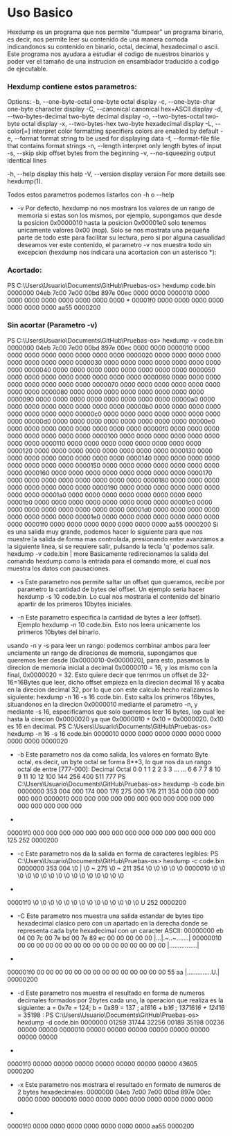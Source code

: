 # Uso Basico

Hexdump es un programa que nos permite "dumpear" un programa binario, es decir, nos permite leer su contenido de una manera comoda indicandonos su contenido en binario, octal, decimal, hexadecimal o ascii. Este programa nos ayudara a estudiar el codigo de nuestros binarios y poder ver el tamaño de una instrucion en ensamblador traducido a codigo de ejecutable.

### Hexdump contiene estos parametros:
Options:
 -b, --one-byte-octal      one-byte octal display
 -c, --one-byte-char       one-byte character display
 -C, --canonical           canonical hex+ASCII display
 -d, --two-bytes-decimal   two-byte decimal display
 -o, --two-bytes-octal     two-byte octal display
 -x, --two-bytes-hex       two-byte hexadecimal display
 -L, --color[=<mode>]      interpret color formatting specifiers
                             colors are enabled by default
 -e, --format <format>     format string to be used for displaying data
 -f, --format-file <file>  file that contains format strings
 -n, --length <length>     interpret only length bytes of input
 -s, --skip <offset>       skip offset bytes from the beginning
 -v, --no-squeezing        output identical lines

 -h, --help                display this help
 -V, --version             display version
For more details see hexdump(1).


Todos estos parametros podemos listarlos con -h o --help


- -v Por defecto, hexdump no nos mostrara los valores de un rango de memoria si estas son los mismos, por ejemplo, supongamos que desde la posicion 0x0000010 hasta la posicion 0x00001e0 solo tenemos unicamente valores 0x00 (nop). Solo se nos mostrata una pequeña parte de todo este para facilitar su lectura, pero si por alguna casualidad deseamos ver este contenido, el parametro -v nos muestra todo sin excepcion (hexdump nos indicara una acortacion con un asterisco *):
### Acortado:
PS C:\Users\Usuario\Documents\GitHub\Pruebas-os> hexdump code.bin
0000000 04eb 7c00 7e00 00bd 897e 00ec 0000 0000
0000010 0000 0000 0000 0000 0000 0000 0000 0000
*
00001f0 0000 0000 0000 0000 0000 0000 0000 aa55
0000200
### Sin acortar (Parametro -v)
PS C:\Users\Usuario\Documents\GitHub\Pruebas-os> hexdump -v code.bin
0000000 04eb 7c00 7e00 00bd 897e 00ec 0000 0000
0000010 0000 0000 0000 0000 0000 0000 0000 0000
0000020 0000 0000 0000 0000 0000 0000 0000 0000
0000030 0000 0000 0000 0000 0000 0000 0000 0000
0000040 0000 0000 0000 0000 0000 0000 0000 0000
0000050 0000 0000 0000 0000 0000 0000 0000 0000
0000060 0000 0000 0000 0000 0000 0000 0000 0000
0000070 0000 0000 0000 0000 0000 0000 0000 0000
0000080 0000 0000 0000 0000 0000 0000 0000 0000
0000090 0000 0000 0000 0000 0000 0000 0000 0000
00000a0 0000 0000 0000 0000 0000 0000 0000 0000
00000b0 0000 0000 0000 0000 0000 0000 0000 0000
00000c0 0000 0000 0000 0000 0000 0000 0000 0000
00000d0 0000 0000 0000 0000 0000 0000 0000 0000
00000e0 0000 0000 0000 0000 0000 0000 0000 0000
00000f0 0000 0000 0000 0000 0000 0000 0000 0000
0000100 0000 0000 0000 0000 0000 0000 0000 0000
0000110 0000 0000 0000 0000 0000 0000 0000 0000
0000120 0000 0000 0000 0000 0000 0000 0000 0000
0000130 0000 0000 0000 0000 0000 0000 0000 0000
0000140 0000 0000 0000 0000 0000 0000 0000 0000
0000150 0000 0000 0000 0000 0000 0000 0000 0000
0000160 0000 0000 0000 0000 0000 0000 0000 0000
0000170 0000 0000 0000 0000 0000 0000 0000 0000
0000180 0000 0000 0000 0000 0000 0000 0000 0000
0000190 0000 0000 0000 0000 0000 0000 0000 0000
00001a0 0000 0000 0000 0000 0000 0000 0000 0000
00001b0 0000 0000 0000 0000 0000 0000 0000 0000
00001c0 0000 0000 0000 0000 0000 0000 0000 0000
00001d0 0000 0000 0000 0000 0000 0000 0000 0000
00001e0 0000 0000 0000 0000 0000 0000 0000 0000
00001f0 0000 0000 0000 0000 0000 0000 0000 aa55
0000200
Si es una salida muy grande, podemos hacer lo siguiente para que nos muestre la salida de forma mas controlada, presionando enter avanzamos a la siguiente linea, si se requiere salir, pulsando la tecla 'q' podemos salir.
hexdump -v code.bin | more
Basicamente redirecionamos la salida del comando hexdump como la entrada para el comando more, el cual nos muestra los datos con pausaciones.


- -s Este parametro nos permite saltar un offset  que queramos, recibe por parametro la cantidad de bytes del offset. Un ejemplo seria hacer hexdump -s 10 code.bin. Lo cual nos mostraria el contenido del binario apartir de los primeros 10bytes iniciales.


- -n Este parametro especifica la cantidad de bytes a leer (offset). Ejemplo hexdump -n 10 code.bin. Esto nos leera unicamente los primeros 10bytes del binario.

usando -n y -s para leer un rango: podemos combinar ambos para leer unciamente un rango de direciones de memoria, supongamos que queremos leer desde [0x0000010-0x0000020], para esto, pasamos la direcion de memoria inicial a decimal 0x0000010 = 16, y los mismo con la final, 0x0000020 = 32. Esto quiere decir que tenrmos un offset de 32-16=16Bytes que leer, dicho offset empieza en la direcion decimal 16 y acaba en la direcion decimal 32, por lo que con este calculo hecho realizamos lo siguiente: hexdump -n 16 -s 16 code.bin. Esto salta los primeros 16bytes, situandonos en la direcion 0x0000010 mediante el parametro -n, y mediante -s 16, especificamos que solo queremos leer 16 bytes, lop cual lee hasta la cirecion 0x0000020 ya que 0x0000010 + 0x10 = 0x0000020. 0x10 es 16 en decimal.
PS C:\Users\Usuario\Documents\GitHub\Pruebas-os> hexdump -n 16 -s 16 code.bin
0000010 0000 0000 0000 0000 0000 0000 0000 0000
0000020


- -b Este parametro nos da como salida, los valores en formato Byte octal, es decir, un byte octal se forma 8**3, lo que nos da un rango octal de entre [777-000]:
 Decimal      Octal
 0              0
 1              1
 2              2
 3              3
 ...           ...
 6              6
 7              7
 8              10
 9              11
 10             12
 100            144
 256            400
 511            777
PS C:\Users\Usuario\Documents\GitHub\Pruebas-os> hexdump -b code.bin
0000000 353 004 000 174 000 176 275 000 176 211 354 000 000 000 000 000
0000010 000 000 000 000 000 000 000 000 000 000 000 000 000 000 000 000
*
00001f0 000 000 000 000 000 000 000 000 000 000 000 000 000 000 125 252
0000200


- -c Este parametro nos da la salida en forma de caracteres legibles:
PS C:\Users\Usuario\Documents\GitHub\Pruebas-os> hexdump -c code.bin
0000000 353 004  \0   |  \0   ~ 275  \0   ~ 211 354  \0  \0  \0  \0  \0
0000010  \0  \0  \0  \0  \0  \0  \0  \0  \0  \0  \0  \0  \0  \0  \0  \0
*
00001f0  \0  \0  \0  \0  \0  \0  \0  \0  \0  \0  \0  \0  \0  \0   U 252
0000200


- -C Este parametro nos muestra una salida estandar de bytes tipo hexadecimal clasico pero con un apartado en la derecha donde se representa cada byte hexadecimal con un caracter ASCII:
00000000  eb 04 00 7c 00 7e bd 00  7e 89 ec 00 00 00 00 00  |...|.~..~.......|
00000010  00 00 00 00 00 00 00 00  00 00 00 00 00 00 00 00  |................|
*
000001f0  00 00 00 00 00 00 00 00  00 00 00 00 00 00 55 aa  |..............U.|
00000200


- -d Este parametro nos muestra el resultado en forma de numeros decimales formados por 2bytes cada uno, la operacion que realiza es la siguiente:
a = 0x7e = 124; b = 0x89 = 137 ;
a*16*16 + b*16 ; 
137*16*16 + 124*16 = 35198  :
PS C:\Users\Usuario\Documents\GitHub\Pruebas-os> hexdump -d code.bin
0000000   01259   31744   32256   00189   35198   00236   00000   00000
0000010   00000   00000   00000   00000   00000   00000   00000   00000
*
00001f0   00000   00000   00000   00000   00000   00000   00000   43605
0000200


 - -x Este parametro nos mostrara el resultado en formato de numeros de 2 bytes hexadecimales:
 0000000    04eb    7c00    7e00    00bd    897e    00ec    0000    0000
0000010    0000    0000    0000    0000    0000    0000    0000    0000
*
00001f0    0000    0000    0000    0000    0000    0000    0000    aa55
0000200


